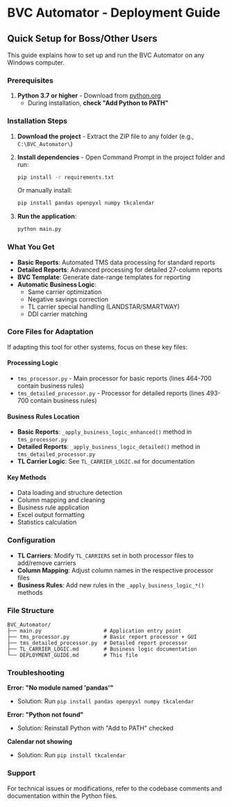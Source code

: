 # BVC Automator - Deployment Guide

## Quick Setup for Boss/Other Users

This guide explains how to set up and run the BVC Automator on any Windows computer.

### Prerequisites

1. **Python 3.7 or higher** - Download from [python.org](https://python.org)
   - During installation, **check "Add Python to PATH"**

### Installation Steps

1. **Download the project** - Extract the ZIP file to any folder (e.g., `C:\BVC_Automator\`)

2. **Install dependencies** - Open Command Prompt in the project folder and run:
   ```bash
   pip install -r requirements.txt
   ```
   Or manually install:
   ```bash
   pip install pandas openpyxl numpy tkcalendar
   ```

3. **Run the application**:
   ```bash
   python main.py
   ```

### What You Get

- **Basic Reports**: Automated TMS data processing for standard reports
- **Detailed Reports**: Advanced processing for detailed 27-column reports
- **BVC Template**: Generate date-range templates for reporting
- **Automatic Business Logic**:
  - Same carrier optimization
  - Negative savings correction
  - TL carrier special handling (LANDSTAR/SMARTWAY)
  - DDI carrier matching

### Core Files for Adaptation

If adapting this tool for other systems, focus on these key files:

#### Processing Logic
- `tms_processor.py` - Main processor for basic reports (lines 464-700 contain business rules)
- `tms_detailed_processor.py` - Processor for detailed reports (lines 493-700 contain business rules)

#### Business Rules Location
- **Basic Reports**: `_apply_business_logic_enhanced()` method in `tms_processor.py`
- **Detailed Reports**: `_apply_business_logic_detailed()` method in `tms_detailed_processor.py`
- **TL Carrier Logic**: See `TL_CARRIER_LOGIC.md` for documentation

#### Key Methods
- Data loading and structure detection
- Column mapping and cleaning
- Business rule application
- Excel output formatting
- Statistics calculation

### Configuration

- **TL Carriers**: Modify `TL_CARRIERS` set in both processor files to add/remove carriers
- **Column Mapping**: Adjust column names in the respective processor files
- **Business Rules**: Add new rules in the `_apply_business_logic_*()` methods

### File Structure
```
BVC_Automator/
├── main.py                    # Application entry point
├── tms_processor.py           # Basic report processor + GUI
├── tms_detailed_processor.py  # Detailed report processor
├── TL_CARRIER_LOGIC.md        # Business logic documentation
└── DEPLOYMENT_GUIDE.md        # This file
```

### Troubleshooting

**Error: "No module named 'pandas'"**
- Solution: Run `pip install pandas openpyxl numpy tkcalendar`

**Error: "Python not found"**
- Solution: Reinstall Python with "Add to PATH" checked

**Calendar not showing**
- Solution: Run `pip install tkcalendar`

### Support

For technical issues or modifications, refer to the codebase comments and documentation within the Python files.